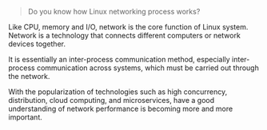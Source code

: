 

>Do you know how Linux networking process works?


Like CPU, memory and I/O, network is the core function of Linux system. Network is a technology that connects different computers or network devices together.



It is essentially an inter-process communication method, especially inter-process communication across systems, which must be carried out through the network.


With the popularization of technologies such as high concurrency, distribution, cloud computing, and microservices, have a good understanding of network performance is becoming more and more important.